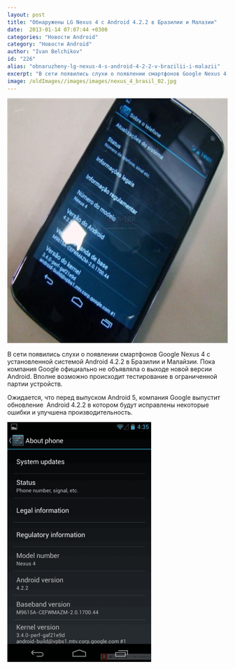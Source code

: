 ```yaml
---
layout: post
title: "Обнаружены LG Nexus 4 с Android 4.2.2 в Бразилии и Малазии"
date:  2013-01-14 07:07:44 +0300
categories: "Новости Android"
category: "Новости Android"
author: "Ivan Belchikov"
id: "226"
alias: "obnaruzheny-lg-nexus-4-s-android-4-2-2-v-brazilii-i-malazii"
excerpt: "В сети появились слухи о появлении смартфонов Google Nexus 4 с установленной системой Android 4.2.2 в Бразилии и Малайзии. Пока компания Google официально не объявляла о выходе новой версии Android. Вполне возможно происходит тестирование в ограниченной партии устройств."
image: /oldImages//images/images/nexus_4_brasil_02.jpg
---
```

<img  src="/oldImages/images/images/nexus_4_brasil_02.jpg" border="0" alt="nexus_4_brasil_02" width="599" height="560" >

В сети появились слухи о появлении смартфонов Google Nexus 4 с установленной системой Android 4.2.2 в Бразилии и Малайзии. Пока компания Google официально не объявляла о выходе новой версии Android. Вполне возможно происходит тестирование в ограниченной партии устройств.
 

Ожидается, что перед выпуском Android 5, компания Google выпустит обновление  Android 4.2.2 в котором будут исправлены некоторые ошибки и улучшена производительность.

<img src="/oldImages/images/images/lg-nexus-4-android1.png" border="0" alt="lg-nexus-4-android1" width="329" height="549" >
